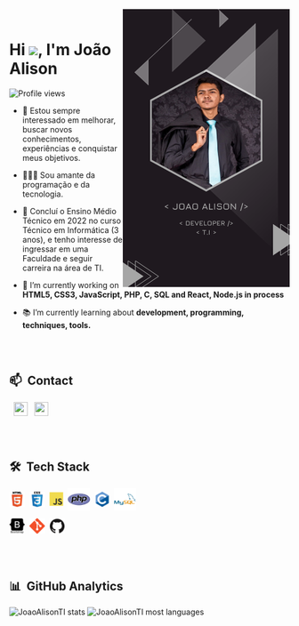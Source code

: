 
<img align="right" height="500em" width="300em" src="./myCard.png"/>
&nbsp;
<h1 align="left">Hi <img src="https://raw.githubusercontent.com/kaueMarques/kaueMarques/master/hi.gif" height="30px">, I'm João Alison</h1>
<p align="left"> <img src="https://komarev.com/ghpvc/?username=JoaoAlisonTI&color=blue" alt="Profile views" /> </p>

- 🚀 Estou sempre interessado em melhorar, buscar novos conhecimentos, experiências e conquistar meus objetivos.

- 🧑🏾‍💻 Sou amante da programação e da tecnologia.

- 🏫 Concluí o Ensino Médio Técnico em 2022 no curso Técnico em Informática (3 anos), e tenho interesse de ingressar em uma Faculdade e seguir carreira na área de TI.

- 🔭 I’m currently working on **HTML5, CSS3, JavaScript, PHP, C, SQL and React, Node.js in process**

- 📚 I’m currently learning about **development, programming, techniques, tools.**

</br></br>

## 📫 &nbsp;Contact

<p align="left">
&nbsp;&nbsp;<a href="https://www.linkedin.com/in/jo%C3%A3o-alison-139b21238/" target="_blank"><img align="center" src="https://raw.githubusercontent.com/rahuldkjain/github-profile-readme-generator/master/src/images/icons/Social/linked-in-alt.svg" alt="" height="25" width="25" /></a>&nbsp;&nbsp;
<a href="https://www.instagram.com/joao_alison_23/" target="_blank"><img align="center" src="https://raw.githubusercontent.com/rahuldkjain/github-profile-readme-generator/master/src/images/icons/Social/instagram.svg" alt="" height="25" width="25" /></a>
</p>

</br></br>

## 🛠️ &nbsp;Tech Stack

<p align="left"> 
<a href="https://developer.mozilla.org/en-US/docs/Web/HTML" target="_blank" rel="noreferrer"><img align="center" src="https://raw.githubusercontent.com/devicons/devicon/master/icons/html5/html5-original-wordmark.svg" alt="html5" width="28" height="28" /></a>&nbsp;
<a href="https://www.w3schools.com/css/" target="_blank" rel="noreferrer"><img align="center" src="https://raw.githubusercontent.com/devicons/devicon/master/icons/css3/css3-original-wordmark.svg" alt="css3" width="28" height="28" /></a>&nbsp;
<a href="https://developer.mozilla.org/en-US/docs/Web/JavaScript" target="_blank" rel="noreferrer"><img align="center" src="https://raw.githubusercontent.com/devicons/devicon/master/icons/javascript/javascript-original.svg" alt="javascript" width="25" height="25" /></a>&nbsp;
<a href="https://www.php.net/docs.php" target="_blank" rel="noreferrer"><img align="center" src="https://raw.githubusercontent.com/devicons/devicon/master/icons/php/php-original.svg" alt="php" width="40" height="40"/></a>&nbsp;
<a href="https://en.cppreference.com/w/c/language" target="_blank" rel="noreferrer"><img align="center" src="https://raw.githubusercontent.com/devicons/devicon/master/icons/c/c-original.svg" alt="c" width="28" height="28"/></a>&nbsp;
<a href="https://www.mysql.com/" target="_blank" rel="noreferrer"><img align="center" src="https://raw.githubusercontent.com/devicons/devicon/master/icons/mysql/mysql-original-wordmark.svg" alt="mysql" width="40" height="40"/></a> 
<p align="left"> 
<a href="https://getbootstrap.com" target="_blank" rel="noreferrer"> <img src="https://raw.githubusercontent.com/devicons/devicon/master/icons/bootstrap/bootstrap-plain-wordmark.svg" alt="bootstrap" width="28" height="28"/></a>&nbsp;
<a href="https://git-scm.com/" target="_blank" rel="noreferrer"> <img src="https://raw.githubusercontent.com/devicons/devicon/master/icons/git/git-original.svg" alt="git" width="28" height="28"/></a>&nbsp;
<a href="https://docs.github.com/pt" target="_blank" rel="noreferrer"> <img src="https://raw.githubusercontent.com/devicons/devicon/master/icons/github/github-original.svg" alt="GitHub" width="28" height="28"/></a>
</p>

</br></br>

## 📊  &nbsp;GitHub Analytics

<p align="left">
<img width="530em" src="https://github-readme-stats.vercel.app/api?username=JoaoAlisonTI&show_icons=true&theme=radical" alt="JoaoAlisonTI stats"/>
<img width="530em" src="https://github-readme-stats.vercel.app/api/top-langs/?username=JoaoAlisonTI&layout=compact&theme=radical" alt="JoaoAlisonTI most languages"/>
</p>
